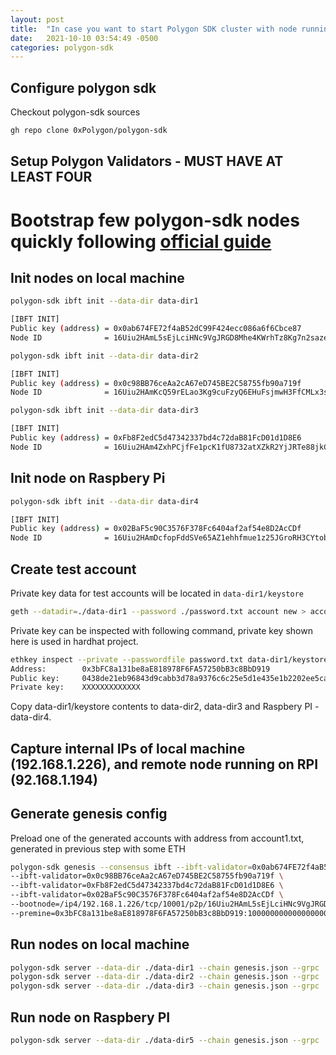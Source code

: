 ```yaml
---
layout: post
title:  "In case you want to start Polygon SDK cluster with node running on Raspbery PI..."
date:   2021-10-10 03:54:49 -0500
categories: polygon-sdk
---
```


## Configure polygon sdk

Checkout polygon-sdk sources

```bash
gh repo clone 0xPolygon/polygon-sdk
```

## Setup Polygon Validators - MUST HAVE AT LEAST FOUR

# Bootstrap few polygon-sdk nodes quickly following [official guide](https://sdk-docs.polygon.technology/docs/how-tos/howto-setup-ibft/howto-set-ibft-locally)

## Init nodes on local machine

```bash
polygon-sdk ibft init --data-dir data-dir1

[IBFT INIT]
Public key (address) = 0x0ab674FE72f4aB52dC99F424ecc086a6f6Cbce87
Node ID              = 16Uiu2HAmL5sEjLciHNc9VgJRGD8Mhe4KWrhTz8Kg7n2sazeDQmD9

polygon-sdk ibft init --data-dir data-dir2

[IBFT INIT]
Public key (address) = 0x0c98BB76ceAa2cA67eD745BE2C58755fb90a719f
Node ID              = 16Uiu2HAmKcQ59rELao3Kg9cuFzyQ6EHuFsjmwH3FfCMLx3swXqEv

polygon-sdk ibft init --data-dir data-dir3

[IBFT INIT]
Public key (address) = 0xFb8F2edC5d47342337bd4c72daB81FcD01d1D8E6
Node ID              = 16Uiu2HAm4ZxhPCjfFe1pcK1fU8732atXZkR2YjJRTe88jkCKJyMa
```

## Init node on Raspbery Pi

```bash
polygon-sdk ibft init --data-dir data-dir4

[IBFT INIT]
Public key (address) = 0x02BaF5c90C3576F378Fc6404af2af54e8D2AcCDf
Node ID              = 16Uiu2HAmDcfopFddSVe65AZ1ehhfmue1z25JGroRH3CYtobP89HN
```

## Create test account

Private key data for test accounts will be located in `data-dir1/keystore`

```bash
geth --datadir=./data-dir1 --password ./password.txt account new > account1.txt
```

Private key can be inspected with following command, private key shown here is used in hardhat project.

```bash
ethkey inspect --private --passwordfile password.txt data-dir1/keystore/UTC--2021-09-09T18-07-36.965882000Z--3bfc8a131be8ae818978f6fa57250bb3c8bbd919
Address:        0x3bFC8a131be8aE818978F6FA57250bB3c8BbD919
Public key:     0438de21eb96843d9cabb3d78a9376c6c25e5d1e435e1b2202ee5ca016bb007d4538352631474bc5f41e55e6c8b8579386fcf417310526d6b5bde4dc55f7f8e240
Private key:    XXXXXXXXXXXXX
```

Copy data-dir1/keystore contents to data-dir2, data-dir3 and Raspbery PI - data-dir4.

## Capture internal IPs of local machine (192.168.1.226), and remote node running on RPI (92.168.1.194)

## Generate genesis config

Preload one of the generated accounts with address from account1.txt, generated in previous step with some ETH

```bash
polygon-sdk genesis --consensus ibft --ibft-validator=0x0ab674FE72f4aB52dC99F424ecc086a6f6Cbce87 \
--ibft-validator=0x0c98BB76ceAa2cA67eD745BE2C58755fb90a719f \
--ibft-validator=0xFb8F2edC5d47342337bd4c72daB81FcD01d1D8E6 \
--ibft-validator=0x02BaF5c90C3576F378Fc6404af2af54e8D2AcCDf \
--bootnode=/ip4/192.168.1.226/tcp/10001/p2p/16Uiu2HAmL5sEjLciHNc9VgJRGD8Mhe4KWrhTz8Kg7n2sazeDQmD9 \
--premine=0x3bFC8a131be8aE818978F6FA57250bB3c8BbD919:1000000000000000000000
```

## Run nodes on local machine

```bash
polygon-sdk server --data-dir ./data-dir1 --chain genesis.json --grpc :10000 --libp2p 0.0.0.0:10001 --nat 192.168.1.226 --jsonrpc :10002 --seal --log-level DEBUG
polygon-sdk server --data-dir ./data-dir2 --chain genesis.json --grpc :20000 --libp2p 0.0.0.0:20001 --nat 192.168.1.226 --jsonrpc :20002 --seal --log-level DEBUG
polygon-sdk server --data-dir ./data-dir3 --chain genesis.json --grpc :30000 --libp2p 0.0.0.0:30001 --nat 192.168.1.226 --jsonrpc :30002 --seal --log-level DEBUG
```

## Run node on Raspbery PI

```bash
polygon-sdk server --data-dir ./data-dir5 --chain genesis.json --grpc :40000 --libp2p 0.0.0.0:40001 --nat 192.168.1.194 --jsonrpc :40002 --seal --log-level DEBUG
```
